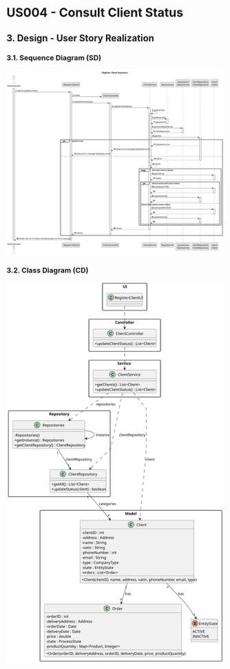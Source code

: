 # US004 - Consult Client Status

## 3. Design - User Story Realization

### 3.1. Sequence Diagram (SD)

![Sequence Diagram](svg/us004-sequence-diagram.svg)

### 3.2. Class Diagram (CD)

![Class Diagram](svg/us004-class-diagram.svg)